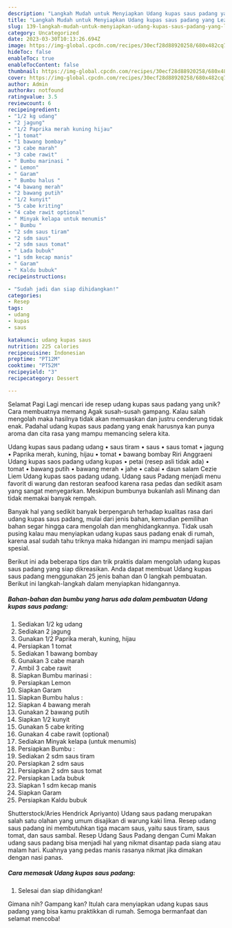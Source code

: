 ```yaml
---
description: "Langkah Mudah untuk Menyiapkan Udang kupas saus padang yang Lezat"
title: "Langkah Mudah untuk Menyiapkan Udang kupas saus padang yang Lezat"
slug: 139-langkah-mudah-untuk-menyiapkan-udang-kupas-saus-padang-yang-lezat
category: Uncategorized
date: 2023-03-30T10:13:26.694Z
image: https://img-global.cpcdn.com/recipes/30ecf28d88920258/680x482cq70/udang-kupas-saus-padang-foto-resep-utama.jpg
hideToc: false
enableToc: true
enableTocContent: false
thumbnail: https://img-global.cpcdn.com/recipes/30ecf28d88920258/680x482cq70/udang-kupas-saus-padang-foto-resep-utama.jpg
cover: https://img-global.cpcdn.com/recipes/30ecf28d88920258/680x482cq70/udang-kupas-saus-padang-foto-resep-utama.jpg
author: Admin
authorAv: notfound
ratingvalue: 3.5
reviewcount: 6
recipeingredient:
- "1/2 kg udang"
- "2 jagung"
- "1/2 Paprika merah kuning hijau"
- "1 tomat"
- "1 bawang bombay"
- "3 cabe marah"
- "3 cabe rawit"
- " Bumbu marinasi "
- " Lemon"
- " Garam"
- " Bumbu halus "
- "4 bawang merah"
- "2 bawang putih"
- "1/2 kunyit"
- "5 cabe kriting"
- "4 cabe rawit optional"
- " Minyak kelapa untuk menumis"
- " Bumbu "
- "2 sdm saus tiram"
- "2 sdm saus"
- "2 sdm saus tomat"
- " Lada bubuk"
- "1 sdm kecap manis"
- " Garam"
- " Kaldu bubuk"
recipeinstructions:

- "Sudah jadi dan siap dihidangkan!"
categories:
- Resep
tags:
- udang
- kupas
- saus

katakunci: udang kupas saus 
nutrition: 225 calories
recipecuisine: Indonesian
preptime: "PT12M"
cooktime: "PT52M"
recipeyield: "3"
recipecategory: Dessert

---
```



Selamat Pagi Lagi mencari ide resep udang kupas saus padang yang unik? Cara membuatnya memang Agak susah-susah gampang. Kalau salah mengolah maka hasilnya tidak akan memuaskan dan justru cenderung tidak enak. Padahal udang kupas saus padang yang enak harusnya kan punya aroma dan cita rasa yang mampu memancing selera kita.


Udang kupas saus padang udang • saus tiram • saus • saus tomat • jagung • Paprika merah, kuning, hijau • tomat • bawang bombay Riri Anggraeni Udang kupas saos padang udang kupas • petai (resep asli tidak ada) • tomat • bawang putih • bawang merah • jahe • cabai • daun salam Cezie Liem Udang kupas saos padang udang. Udang saus Padang menjadi menu favorit di warung dan restoran seafood karena rasa pedas dan sedikit asam yang sangat menyegarkan. Meskipun bumbunya bukanlah asli Minang dan tidak memakai banyak rempah.

Banyak hal yang sedikit banyak berpengaruh terhadap kualitas rasa dari udang kupas saus padang, mulai dari jenis bahan, kemudian pemilihan bahan segar hingga cara mengolah dan menghidangkannya. Tidak usah pusing kalau mau menyiapkan udang kupas saus padang enak di rumah, karena asal sudah tahu triknya maka hidangan ini mampu menjadi sajian spesial.


Berikut ini ada beberapa tips dan trik praktis dalam mengolah udang kupas saus padang yang siap dikreasikan. Anda dapat membuat Udang kupas saus padang menggunakan 25 jenis bahan dan 0 langkah pembuatan. Berikut ini langkah-langkah dalam menyiapkan hidangannya.

<!--inarticleads1-->

##### Bahan-bahan dan bumbu yang harus ada dalam pembuatan Udang kupas saus padang:

1. Sediakan 1/2 kg udang
1. Sediakan 2 jagung
1. Gunakan 1/2 Paprika merah, kuning, hijau
1. Persiapkan 1 tomat
1. Sediakan 1 bawang bombay
1. Gunakan 3 cabe marah
1. Ambil 3 cabe rawit
1. Siapkan  Bumbu marinasi :
1. Persiapkan  Lemon
1. Siapkan  Garam
1. Siapkan  Bumbu halus :
1. Siapkan 4 bawang merah
1. Gunakan 2 bawang putih
1. Siapkan 1/2 kunyit
1. Gunakan 5 cabe kriting
1. Gunakan 4 cabe rawit (optional)
1. Sediakan  Minyak kelapa (untuk menumis)
1. Persiapkan  Bumbu :
1. Sediakan 2 sdm saus tiram
1. Persiapkan 2 sdm saus
1. Persiapkan 2 sdm saus tomat
1. Persiapkan  Lada bubuk
1. Siapkan 1 sdm kecap manis
1. Siapkan  Garam
1. Persiapkan  Kaldu bubuk


Shutterstock/Aries Hendrick Apriyanto) Udang saus padang merupakan salah satu olahan yang umum disajikan di warung kaki lima. Resep udang saus padang ini membutuhkan tiga macam saus, yaitu saus tiram, saus tomat, dan saus sambal. Resep Udang Saus Padang dengan Cumi Makan udang saus padang bisa menjadi hal yang nikmat disantap pada siang atau malam hari. Kuahnya yang pedas manis rasanya nikmat jika dimakan dengan nasi panas. 

<!--inarticleads2-->

##### Cara memasak Udang kupas saus padang:


1. Selesai dan siap dihidangkan!



Gimana nih? Gampang kan? Itulah cara menyiapkan udang kupas saus padang yang bisa kamu praktikkan di rumah. Semoga bermanfaat dan selamat mencoba!
